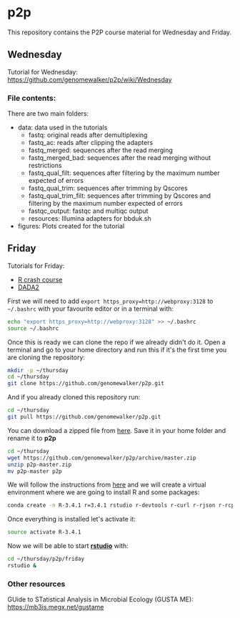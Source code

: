 # p2p

This repository contains the P2P course material for Wednesday and Friday.

## Wednesday

Tutorial for Wednesday: <https://github.com/genomewalker/p2p/wiki/Wednesday>

### File contents:

There are two main folders:

-   data: data used in the tutorials
    -   fastq: original reads after demultiplexing
    -   fastq_ac: reads after clipping the adapters
    -   fastq_merged: sequences after the read merging
    -   fastq_merged_bad: sequences after the read merging without restrictions
    -   fastq_qual_filt: sequences after filtering by the maximum number expected of errors
    -   fastq_qual_trim: sequences after trimming by Qscores
    -   fastq_qual_trim_filt: sequences after trimming by Qscores and filtering by the maximum number expected of errors
    -   fastqc_output: fastqc and multiqc output
    -   resources: Illumina adapters for bbduk.sh
-   figures: Plots created for the tutorial

## Friday

Tutorials for Friday:

-   [R crash course](https://rawgit.com/genomewalker/p2p/master/friday/P2P_r_crash_course.html)
-   [DADA2]((https://rawgit.com/genomewalker/p2p/master/friday/P2P_dada_intro.html))

First we will need to add `export https_proxy=http://webproxy:3128` to `~/.bashrc` with your favourite editor or in a terminal with:

```bash
echo "export https_proxy=http://webproxy:3128" >> ~/.bashrc
source ~/.bashrc
```

Once this is ready we can clone the repo if we already didn't do it. Open a terminal and go to your home directory and run this if it's the first time you are cloning the repository:

```bash
mkdir -p ~/thursday
cd ~/thursday
git clone https://github.com/genomewalker/p2p.git
```

And if you already cloned this repository run:

```bash
cd ~/thursday
git pull https://github.com/genomewalker/p2p.git
```

You can download a zipped file from [here](https://github.com/genomewalker/p2p/archive/master.zip). Save it in your home folder and rename it to **p2p**

```bash
cd ~/thursday
wget https://github.com/genomewalker/p2p/archive/master.zip
unzip p2p-master.zip
mv p2p-master p2p
```

We will follow the instructions from [here](https://github.com/genomewalker/p2p/wiki/Wednesday#getting-ready) and we will create a virtual environment where we are going to install R and some packages:

```bash
conda create -n R-3.4.1 r=3.4.1 rstudio r-devtools r-curl r-rjson r-rcpp r-tidyverse r-vegan bioconductor-dada2 bioconductor-phyloseq r-nycflights13
```

Once everything is installed let's activate it:

```bash
source activate R-3.4.1
```

Now we will be able to start [**rstudio**](https://www.rstudio.com/) with:

```bash
cd ~/thursday/p2p/friday
rstudio &
```

### Other resources

GUide to STatistical Analysis in Microbial Ecology (GUSTA ME): <https://mb3is.megx.net/gustame>
